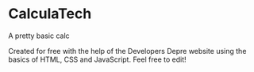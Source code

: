 # CalculaTech
A pretty basic calc 

Created for free with the help of the Developers Depre website using the basics of HTML, CSS and JavaScript. 
Feel free to edit!
